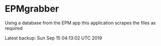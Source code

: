 # EPMgrabber
Using a database from the EPM app this application scrapes the files as required


Latest backup: Sun Sep 15 04:13:02 UTC 2019

